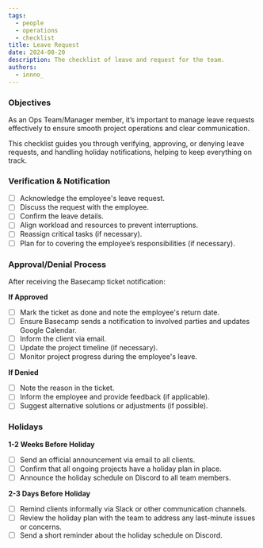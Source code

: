```yaml
---
tags: 
  - people
  - operations
  - checklist
title: Leave Request
date: 2024-08-20
description: The checklist of leave and request for the team.
authors: 
  - innno_
---
```


### Objectives
As an Ops Team/Manager member, it’s important to manage leave requests effectively to ensure smooth project operations and clear communication. 

This checklist guides you through verifying, approving, or denying leave requests, and handling holiday notifications, helping to keep everything on track.

### Verification & Notification
- [ ]  Acknowledge the employee's leave request.
- [ ]  Discuss the request with the employee.
- [ ]  Confirm the leave details.
- [ ]  Align workload and resources to prevent interruptions.
- [ ]  Reassign critical tasks (if necessary).
- [ ]  Plan for to covering the employee’s responsibilities (if necessary).

### Approval/Denial Process
After receiving the Basecamp ticket notification:

**If Approved**

- [ ]  Mark the ticket as done and note the employee's return date.
- [ ]  Ensure Basecamp sends a notification to involved parties and updates Google Calendar.
- [ ]  Inform the client via email.
- [ ]  Update the project timeline (if necessary).
- [ ]  Monitor project progress during the employee's leave.

**If Denied**

- [ ]  Note the reason in the ticket.
- [ ]  Inform the employee and provide feedback (if applicable).
- [ ]  Suggest alternative solutions or adjustments (if possible).

### Holidays
**1-2 Weeks Before Holiday**

- [ ]  Send an official announcement via email to all clients.
- [ ]  Confirm that all ongoing projects have a holiday plan in place.
- [ ]  Announce the holiday schedule on Discord to all team members.

**2-3 Days Before Holiday**

- [ ]  Remind clients informally via Slack or other communication channels.
- [ ]  Review the holiday plan with the team to address any last-minute issues or concerns.
- [ ]  Send a short reminder about the holiday schedule on Discord.

